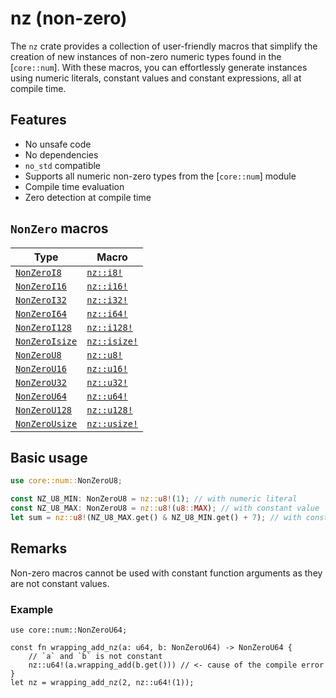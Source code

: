 # nz (non-zero)

The `nz` crate provides a collection of user-friendly macros that simplify the creation
of new instances of non-zero numeric types found in the [`core::num`]. With these macros,
you can effortlessly generate instances using numeric literals, constant values and
constant expressions, all at compile time.

## Features

* No unsafe code
* No dependencies
* `no_std` compatible
* Supports all numeric non-zero types from the [`core::num`] module
* Compile time evaluation
* Zero detection at compile time

## `NonZero` macros

| Type | Macro |
|------|-------|
| [`NonZeroI8`](https://doc.rust-lang.org/stable/core/num/struct.NonZeroI8.html) | [`nz::i8!`](https://docs.rs/nz/%2A/nz/macro.i8.html) |
| [`NonZeroI16`](https://doc.rust-lang.org/stable/core/num/struct.NonZeroI16.html) | [`nz::i16!`](https://docs.rs/nz/%2A/nz/macro.i16.html) |
| [`NonZeroI32`](https://doc.rust-lang.org/stable/core/num/struct.NonZeroI32.html) | [`nz::i32!`](https://docs.rs/nz/%2A/nz/macro.i32.html) |
| [`NonZeroI64`](https://doc.rust-lang.org/stable/core/num/struct.NonZeroI64.html) | [`nz::i64!`](https://docs.rs/nz/%2A/nz/macro.i64.html) |
| [`NonZeroI128`](https://doc.rust-lang.org/stable/core/num/struct.NonZeroI128.html) | [`nz::i128!`](https://docs.rs/nz/%2A/nz/macro.i128.html) |
| [`NonZeroIsize`](https://doc.rust-lang.org/stable/core/num/struct.NonZeroIsize.html) | [`nz::isize!`](https://docs.rs/nz/%2A/nz/macro.isize.html) |
| [`NonZeroU8`](https://doc.rust-lang.org/stable/core/num/struct.NonZeroU8.html) | [`nz::u8!`](https://docs.rs/nz/%2A/nz/macro.u8.html) |
| [`NonZeroU16`](https://doc.rust-lang.org/stable/core/num/struct.NonZeroU16.html) | [`nz::u16!`](https://docs.rs/nz/%2A/nz/macro.u16.html) |
| [`NonZeroU32`](https://doc.rust-lang.org/stable/core/num/struct.NonZeroU32.html) | [`nz::u32!`](https://docs.rs/nz/%2A/nz/macro.u32.html) |
| [`NonZeroU64`](https://doc.rust-lang.org/stable/core/num/struct.NonZeroU64.html) | [`nz::u64!`](https://docs.rs/nz/%2A/nz/macro.u64.html) |
| [`NonZeroU128`](https://doc.rust-lang.org/stable/core/num/struct.NonZeroU128.html) | [`nz::u128!`](https://docs.rs/nz/%2A/nz/macro.u128.html) |
| [`NonZeroUsize`](https://doc.rust-lang.org/stable/core/num/struct.NonZeroUsize.html) | [`nz::usize!`](https://docs.rs/nz/%2A/nz/macro.usize.html) |

## Basic usage

```rust
use core::num::NonZeroU8;

const NZ_U8_MIN: NonZeroU8 = nz::u8!(1); // with numeric literal
const NZ_U8_MAX: NonZeroU8 = nz::u8!(u8::MAX); // with constant value
let sum = nz::u8!(NZ_U8_MAX.get() & NZ_U8_MIN.get() + 7); // with constant expression
```

## Remarks

Non-zero macros cannot be used with constant function arguments as they
are not constant values.

### Example

```rust, compile_fail
use core::num::NonZeroU64;

const fn wrapping_add_nz(a: u64, b: NonZeroU64) -> NonZeroU64 {
    // `a` and `b` is not constant
    nz::u64!(a.wrapping_add(b.get())) // <- cause of the compile error
}
let nz = wrapping_add_nz(2, nz::u64!(1));
```